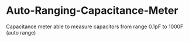 # Auto-Ranging-Capacitance-Meter
Capacitance meter able to measure capacitors from range 0.1pF to 1000F (auto range)
